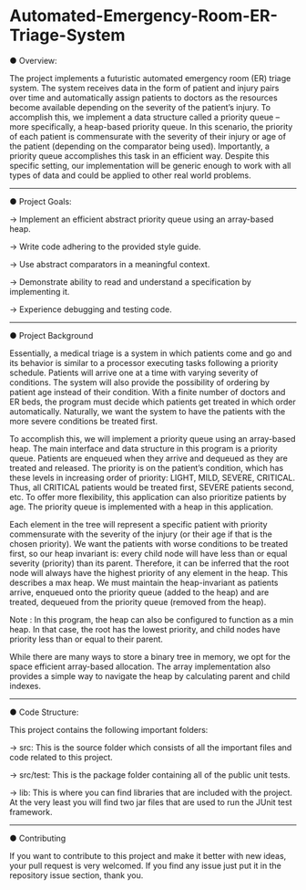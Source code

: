 # Automated-Emergency-Room-ER-Triage-System


● Overview:

  The project implements a futuristic automated emergency room (ER) triage system.
  The system receives data in the form of patient and injury pairs over time and automatically
  assign patients to doctors as the resources become available depending on the severity of the
  patient’s injury. To accomplish this, we implement a data structure called a priority queue –
  more specifically, a heap-based priority queue. In this scenario, the priority of each patient is
  commensurate with the severity of their injury or age of the patient (depending on the
  comparator being used). Importantly, a priority queue accomplishes this task in an efficient way.
  Despite this specific setting, our implementation will be generic enough to work with all types of
  data and could be applied to other real world problems.

  _________________________________


● Project Goals:


  -> Implement an efficient abstract priority queue using an array-based heap.
  
  -> Write code adhering to the provided style guide.
  
  -> Use abstract comparators in a meaningful context.
  
  -> Demonstrate ability to read and understand a specification by implementing it.
  
  -> Experience debugging and testing code.
  
  _________________________________
  
  
● Project Background

  Essentially, a medical triage is a system in which patients come and go and its behavior is similar to a
  processor executing tasks following a priority schedule. Patients will arrive one at a time with
  varying severity of conditions. The system will also provide the possibility of ordering by patient
  age instead of their condition. With a finite number of doctors and ER beds, the program must decide which 
  patients get treated in which order automatically. Naturally, we want the system to have the patients with 
  the more severe conditions be treated first. 

  To accomplish this, we will implement a priority queue using an array-based heap.
  The main interface and data structure in this program is a priority queue. Patients are enqueued
  when they arrive and dequeued as they are treated and released. The priority is on the patient’s
  condition, which has these levels in increasing order of priority: LIGHT, MILD, SEVERE,
  CRITICAL. Thus, all CRITICAL patients would be treated first, SEVERE patients second, etc. To
  offer more flexibility, this application can also prioritize patients by age.
  The priority queue is implemented with a heap in this application. 

  Each element in the tree will represent a specific patient
  with priority commensurate with the severity of the injury (or their age if that is the chosen
  priority). We want the patients with worse conditions to be treated first, so our heap invariant is:
  every child node will have less than or equal severity (priority) than its parent. Therefore, it can
  be inferred that the root node will always have the highest priority of any element in the heap.
  This describes a max heap. We must maintain the heap-invariant as patients arrive, enqueued
  onto the priority queue (added to the heap) and are treated, dequeued from the priority queue
  (removed from the heap). 

  Note :  In this program, the heap can also be configured to function
  as a min heap. In that case, the root has the lowest priority, and child nodes have priority less
  than or equal to their parent.

  While there are many ways to store a binary tree in memory, we opt for the space efficient
  array-based allocation. The array implementation also provides a simple way to navigate the
  heap by calculating parent and child indexes.
  
  _________________________________
  
  
  ● Code Structure:
  
  This project contains the following important folders:
  
  -> src: This is the source folder which consists of all the important files and code related to this project.
  
  -> src/test: This is the package folder containing all of the public unit tests.
  
  -> lib: This is where you can find libraries that are included with the project. At the very
          least you will find two jar files that are used to run the JUnit test framework.
          
   
  __________________________________
  
  
● Contributing

  If you want to contribute to this project and make it better with new ideas, your pull request is very welcomed. 
  If you find any issue just put it in the repository issue section, thank you.

